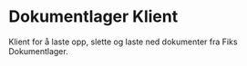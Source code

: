 # Dokumentlager Klient
Klient for å laste opp, slette og laste ned dokumenter fra Fiks Dokumentlager.